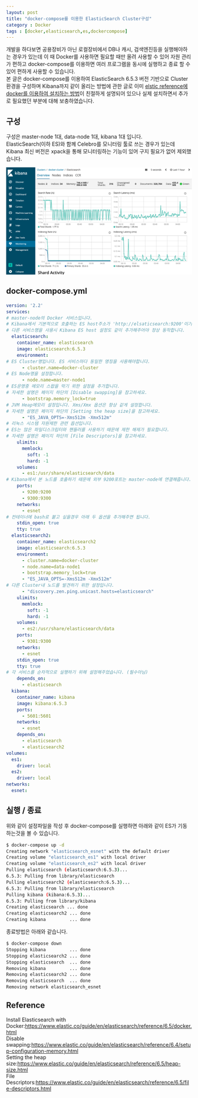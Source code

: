 ```yaml
---
layout: post
title: "docker-compose를 이용한 ElasticSearch Cluster구성"
category : Docker
tags : [docker,elasticsearch,es,dockercompose]
---
```

개발을 하다보면 공용장비가 아닌 로컬장비에서 DB나 캐시, 검색엔진등을 실행해야하는 경우가 있는데 이 때 Docker를 사용하면 필요할 때만 올려 사용할 수 있어 자원 관리가 편하고 docker-compose를 이용하면 여러 프로그램을 동시에 실행하고 종료 할 수 있어 편하게 사용할 수 있습니다.   
본 글은 docker-compose를 이용하여 ElasticSearch 6.5.3 버전 기반으로 Cluster 환경을 구성하며 Kibana까지 같이 올리는 방법에 관한 글로 이미 [elstic reference에 docker를 이용하여 설치하는 방법](https://www.elastic.co/guide/en/elasticsearch/reference/6.5/docker.html)이 친절하게 설명되어 있으나 실제 설치하면서 추가로 필요했던 부분에 대해 보충하였습니다.    

구성
----
구성은 master-node 1대, data-node 1대, kibana 1대 입니다.    
ElasticSearch(이하 ES)와 함께 Celebro를 모니터링 툴로 쓰는 경우가 있는데 Kibana 최신 버전은 xpack을 통해 모니터링하는 기능이 있어 구지 필요가 없어 제외했습니다.    

![kibana-Monitoring](/assets/img/docker/docker-compose-elasticsearch-cluster/1.png)     

docker-compose.yml
----

```yaml
version: '2.2'
services:
# master-node의 Docker 서비스입니다.
# Kibana에서 기본적으로 호출하는 ES host주소가 'http://elsaticsearch:9200'이기 때문에 서비스명은 elasticsearch로 쓰시는게 편합니다. 
# 다른 서비스명을 사용시 Kibana ES host 설정도 같이 추가해주어야 정상 동작합니다.
  elasticsearch:
    container_name: elasticsearch
    image: elasticsearch:6.5.3
    environment:
# ES Cluster명입니다. ES 서비스마다 동일한 명칭을 사용해야합니다.    
      - cluster.name=docker-cluster
# ES Node명을 설정합니다.
      - node.name=master-node1
# ES운영중 메모리 스왑을 막기 위한 설정을 추가합니다.
# 자세한 설명은 페이지 하단의 [Disable swapping]을 참고하세요.
      - bootstrap.memory_lock=true
# JVM Heap메모리 설정입니다. Xms/Xmx 옵션은 항상 같게 설정합니다.  
# 자세한 설명은 페이지 하단의 [Setting the heap size]을 참고하세요.
      - "ES_JAVA_OPTS=-Xms512m -Xmx512m"
# 리눅스 시스템 자원제한 관련 옵션입니다.
# ES는 많은 파일디스크립터와 핸들러를 사용하기 때문에 제한 해제가 필요합니다.
# 자세한 설명은 페이지 하단의 [File Descriptors]을 참고하세요.
    ulimits:
      memlock:
        soft: -1
        hard: -1
    volumes:
      - es1:/usr/share/elasticsearch/data
# Kibana에서 본 노드를 호출하기 때문에 외부 9200포트는 master-node에 연결해줍니다.
    ports:
      - 9200:9200
      - 9300:9300
    networks:
      - esnet
# 컨테이너에 bash로 붙고 싶을경우 아래 두 옵션을 추가해주면 됩니다.
    stdin_open: true
    tty: true
  elasticsearch2:
    container_name: elasticsearch2
    image: elasticsearch:6.5.3
    environment:
      - cluster.name=docker-cluster
      - node.name=data-node1
      - bootstrap.memory_lock=true
      - "ES_JAVA_OPTS=-Xms512m -Xmx512m"
# 다른 Cluster내 노드를 발견하기 위한 설정입니다.
      - "discovery.zen.ping.unicast.hosts=elasticsearch"
    ulimits:
      memlock:
        soft: -1
        hard: -1
    volumes:
      - es2:/usr/share/elasticsearch/data
    ports:
      - 9301:9300
    networks:
      - esnet
    stdin_open: true
    tty: true
# 각 서비스를 순차적으로 실행하기 위해 설정해주었습니다. (필수아님) 
    depends_on:
      - elasticsearch
  kibana:
    container_name: kibana
    image: kibana:6.5.3
    ports:
      - 5601:5601
    networks:
      - esnet
    depends_on:
      - elasticsearch
      - elasticsearch2
volumes:
  es1:
    driver: local
  es2:
    driver: local
networks:
  esnet:
```

실행 / 종료
---- 
위와 같이 설정파일을 작성 후 docker-compose를 실행하면 아래와 같이 ES가 기동하는것을 볼 수 있습니다.    

```bash
$ docker-compose up -d
Creating network "elasticsearch_esnet" with the default driver
Creating volume "elasticsearch_es1" with local driver
Creating volume "elasticsearch_es2" with local driver
Pulling elasticsearch (elasticsearch:6.5.3)...
6.5.3: Pulling from library/elasticsearch
Pulling elasticsearch2 (elasticsearch:6.5.3)...
6.5.3: Pulling from library/elasticsearch
Pulling kibana (kibana:6.5.3)...
6.5.3: Pulling from library/kibana
Creating elasticsearch ... done
Creating elasticsearch2 ... done
Creating kibana         ... done
```

종료방법은 아래와 같습니다.    

```bash
$ docker-compose down
Stopping kibana         ... done
Stopping elasticsearch2 ... done
Stopping elasticsearch  ... done
Removing kibana         ... done
Removing elasticsearch2 ... done
Removing elasticsearch  ... done
Removing network elasticsearch_esnet
```

Reference
----
Install Elasticsearch with Docker:<https://www.elastic.co/guide/en/elasticsearch/reference/6.5/docker.html>    
Disable swapping:<https://www.elastic.co/guide/en/elasticsearch/reference/6.4/setup-configuration-memory.html>     
Setting the heap size:<https://www.elastic.co/guide/en/elasticsearch/reference/6.5/heap-size.html>     
File Descriptors:<https://www.elastic.co/guide/en/elasticsearch/reference/6.5/file-descriptors.html>     

